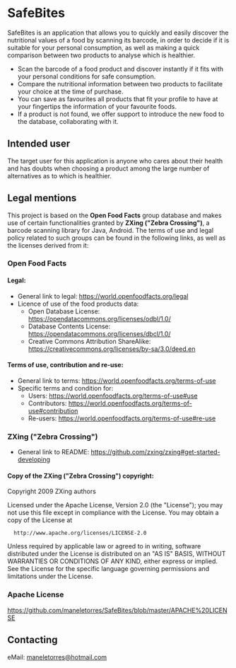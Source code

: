 # SafeBites

SafeBites is an application that allows you to quickly and easily discover the nutritional values of a food
by scanning its barcode, in order to decide if it is suitable for your personal consumption, as well as 
making a quick comparison between two products to analyse which is healthier.

- Scan the barcode of a food product and discover instantly if it fits with your personal conditions for safe consumption.
- Compare the nutritional information between two products to facilitate your choice at the time of purchase.
- You can save as favourites all products that fit your profile to have at your fingertips the information of your favourite foods.
- If a product is not found, we offer support to introduce the new food to the database, collaborating with it.

## Intended user
The target user for this application is anyone who cares about their health and has doubts when choosing a product
among the large number of alternatives as to which is healthier.

## Legal mentions

This project is based on the **Open Food Facts** group database and makes use of certain functionalities granted by **ZXing
("Zebra Crossing")**, a barcode scanning library for Java, Android. The terms of use and legal policy related to such groups
can be found in the following links, as well as the licenses derived from it:

### Open Food Facts

#### Legal:
- General link to legal: https://world.openfoodfacts.org/legal
- Licence of use of the food products data:
  - Open Database License: https://opendatacommons.org/licenses/odbl/1.0/
  - Database Contents License: https://opendatacommons.org/licenses/dbcl/1.0/
  - Creative Commons Attribution ShareAlike: https://creativecommons.org/licenses/by-sa/3.0/deed.en

#### Terms of use, contribution and re-use:
- General link to terms: https://world.openfoodfacts.org/terms-of-use
- Specific terms and condition for:
  - Users: https://world.openfoodfacts.org/terms-of-use#use
  - Contributors: https://world.openfoodfacts.org/terms-of-use#contribution
  - Re-users: https://world.openfoodfacts.org/terms-of-use#re-use

### ZXing ("Zebra Crossing")
- General link to README: https://github.com/zxing/zxing#get-started-developing

#### Copy of the ZXing ("Zebra Crossing") copyright:

 Copyright 2009 ZXing authors

 Licensed under the Apache License, Version 2.0 (the "License");
 you may not use this file except in compliance with the License.
 You may obtain a copy of the License at

      http://www.apache.org/licenses/LICENSE-2.0

 Unless required by applicable law or agreed to in writing, software
 distributed under the License is distributed on an "AS IS" BASIS,
 WITHOUT WARRANTIES OR CONDITIONS OF ANY KIND, either express or implied.
 See the License for the specific language governing permissions and
 limitations under the License.

### Apache License
https://github.com/maneletorres/SafeBites/blob/master/APACHE%20LICENSE

## Contacting
eMail: maneletorres@hotmail.com